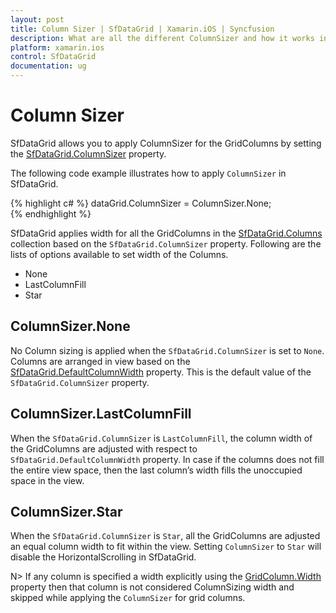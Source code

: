 ```yaml
---
layout: post
title: Column Sizer | SfDataGrid | Xamarin.iOS | Syncfusion
description: What are all the different ColumnSizer and how it works in a SfDataGrid.
platform: xamarin.ios
control: SfDataGrid
documentation: ug
---
```


# Column Sizer

SfDataGrid allows you to apply ColumnSizer for the GridColumns by setting the [SfDataGrid.ColumnSizer](http://help.syncfusion.com/cr/cref_files/xamarin/sfdatagrid/Syncfusion.SfDataGrid.XForms~Syncfusion.SfDataGrid.XForms.SfDataGrid~ColumnSizer.html) property. 

The following code example illustrates how to apply `ColumnSizer` in SfDataGrid.

{% highlight c# %}
dataGrid.ColumnSizer = ColumnSizer.None;  
{% endhighlight %}

SfDataGrid applies width for all the GridColumns in the [SfDataGrid.Columns](http://help.syncfusion.com/cr/cref_files/xamarin/sfdatagrid/Syncfusion.SfDataGrid.XForms~Syncfusion.SfDataGrid.XForms.SfDataGrid~Columns.html) collection based on the `SfDataGrid.ColumnSizer` property. Following are the lists of options available to set width of the Columns.

* None
* LastColumnFill
* Star


## ColumnSizer.None

No Column sizing is applied when the `SfDataGrid.ColumnSizer` is set to `None`. Columns are arranged in view based on the [SfDataGrid.DefaultColumnWidth](http://help.syncfusion.com/cr/cref_files/xamarin/sfdatagrid/Syncfusion.SfDataGrid.XForms~Syncfusion.SfDataGrid.XForms.SfDataGrid~DefaultColumnWidth.html) property. This is the default value of the `SfDataGrid.ColumnSizer` property.


## ColumnSizer.LastColumnFill

When the `SfDataGrid.ColumnSizer` is `LastColumnFill`, the column width of the GridColumns are adjusted with respect to `SfDataGrid.DefaultColumnWidth` property. In case if the columns does not fill the entire view space, then the last column’s width fills the unoccupied space in the view.


## ColumnSizer.Star

When the `SfDataGrid.ColumnSizer` is `Star`, all the GridColumns are adjusted an equal column width to fit within the view. Setting `ColumnSizer` to `Star` will disable the HorizontalScrolling in SfDataGrid.

N> If any column is specified a width explicitly using the [GridColumn.Width](http://help.syncfusion.com/cr/cref_files/xamarin/sfdatagrid/Syncfusion.SfDataGrid.XForms~Syncfusion.SfDataGrid.XForms.GridColumn~Width.html) property then that column is not considered ColumnSizing width and skipped while applying the `ColumnSizer` for grid columns.
